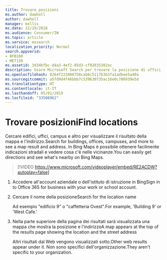 ```yaml
---
title: Trovare posizioni
ms.author: dawholl
author: dawholl
manager: kellis
ms.date: 12/19/2018
ms.audience: Consumer/IW
ms.topic: article
ms.service: mssearch
localization_priority: Normal
search.appverid:
- BFB160
- MET150
ms.assetid: 3d34bfbc-d4a3-4ef2-85d3-cf92835382ac
description: Usare Microsoft Search per trovare la posizione di uffici, edifici e altre aree di lavoro, ottenere indicazioni stradali e altro ancora
ms.openlocfilehash: 8264f223808750cab6c5117b3b3fa1adbee5a40a
ms.sourcegitcommit: a5fd9d4f46bbb7c539630735ac16e0c786939e5d
ms.translationtype: HT
ms.contentlocale: it-IT
ms.lasthandoff: 05/01/2019
ms.locfileid: "33508962"
---
```

# <a name="find-locations"></a><span data-ttu-id="88027-103">Trovare posizioni</span><span class="sxs-lookup"><span data-stu-id="88027-103">Find locations</span></span>

<span data-ttu-id="88027-104">Cercare edifici, uffici, campus e altro per visualizzare il risultato della mappa e l'indirizzo.</span><span class="sxs-lookup"><span data-stu-id="88027-104">Search for buildings, offices, campuses, and more to see a map result and address.</span></span> <span data-ttu-id="88027-105">In Bing Maps è possibile ottenere facilmente indicazioni stradali e vedere cosa c'è nelle vicinanze.</span><span class="sxs-lookup"><span data-stu-id="88027-105">You can easily get directions and see what's nearby on Bing Maps.</span></span>

> [!VIDEO https://www.microsoft.com/videoplayer/embed/RE2ACDW?autoplay=false]
  
1. <span data-ttu-id="88027-106">Accedere all'account aziendale o dell'istituto di istruzione in Bing</span><span class="sxs-lookup"><span data-stu-id="88027-106">Sign in to Office 365 for business with your work or school account.</span></span>
    
2. <span data-ttu-id="88027-107">Cercare il nome della posizione</span><span class="sxs-lookup"><span data-stu-id="88027-107">Search for the location name</span></span>
    
    <span data-ttu-id="88027-108">Ad esempio "edificio 9" o "caffetteria Ovest".</span><span class="sxs-lookup"><span data-stu-id="88027-108">For example, 'Building 9' or 'West Cafe.'</span></span>
    
3. <span data-ttu-id="88027-109">Nella parte superiore della pagina dei risultati sarà visualizzata una mappa che mostra la posizione e l'indirizzo</span><span class="sxs-lookup"><span data-stu-id="88027-109">A map appears at the top of the results page showing the location and the street address</span></span>
    
    <span data-ttu-id="88027-110">Altri risultati dal Web vengono visualizzati sotto.</span><span class="sxs-lookup"><span data-stu-id="88027-110">Other web results appear under it.</span></span> <span data-ttu-id="88027-111">Non sono specifici dell'organizzazione.</span><span class="sxs-lookup"><span data-stu-id="88027-111">They aren't specific to your organization.</span></span>

  

